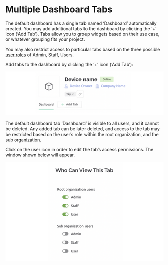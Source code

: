 # Multiple Dashboard Tabs

The default dashboard has a single tab named ‘Dashboard’ automatically created. You may add additional tabs to the dashboard by clicking the ‘+’ icon (‘Add Tab’). Tabs allow you to group widgets based on their use case, or whatever grouping fits your project.&#x20;

You may also restrict access to particular tabs based on the three possible [user roles](../../settings/access.md) of Admin, Staff, Users.

Add tabs to the dashboard by clicking the ‘+’ icon (‘Add Tab’):

![](../../../.gitbook/assets/tabs.png)

The default dashboard tab ‘Dashboard’ is visible to all users, and it cannot be deleted. Any added tab can be later deleted, and access to the tab may be restricted based on the user’s role within the root organization, and the sub organization.&#x20;

Click on the user icon in order to edit the tab’s access permissions. The window shown below will appear.

![](../../../.gitbook/assets/permissions.png)
